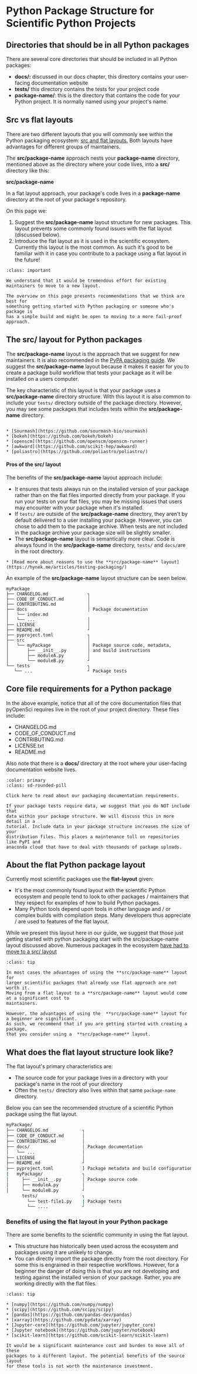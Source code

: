 # Python Package Structure for Scientific Python Projects

## Directories that should be in all Python packages

There are several core directories that should be included in all Python packages:

* **docs/:** discussed in our docs chapter, this directory contains your user-facing documentation website
* **tests/** this directory contains the tests for your project code
* **package-name/**: this is the directory that contains the code for your Python project. It is normally named using your project's name.


## Src vs flat layouts
There are two different layouts that you will commonly see
within the Python packaging ecosystem:
[src and flat layouts.](https://packaging.python.org/en/latest/discussions/src-layout-vs-flat-layout/)
Both layouts have advantages for different groups of maintainers.

The **src/package-name** approach nests your **package-name** directory, mentioned above as the directory where your code lives, into a **src/** directory like this:

**src/package-name**

In a flat layout approach, your package's code lives in a **package-name** directory
at the root of your package's repository.

On this page we:

1. Suggest the **src/package-name** layout structure for new packages. This layout prevents some commonly found issues with the flat layout (discussed below).
2. Introduce the flat layout as it is used in the scientific ecosystem. Currently this layout is the most common. As such it's good to be familiar with it in case you contribute to a package using a flat layout in the future!

```{admonition} pyOpenSci will never require a specific package structure for peer review
:class: important

We understand that it would be tremendous effort for existing
maintainers to move to a new layout.

The overview on this page presents recommendations that we think are best for
something getting started with Python packaging or someone who's package is
has a simple build and might be open to moving to a more fail-proof approach.
```

## The src/ layout for Python packages

The **src/package-name** layout is the approach that we suggest
for new maintainers. It is also recommended in the
[PyPA packaging guide](https://packaging.python.org/en/latest/tutorials/packaging-projects/). We suggest the **src/package-name** layout because it
makes it easier for you to create a package build workflow that tests your
package as it will be installed on a users computer.

The key characteristic of this layout is that your package
uses a **src/package-name** directory structure. With this layout it is also
common to include your `tests/` directory outside of the package
directory. However, you may see some packages
that includes tests within the **src/package-name** directory.

```{admonition} Example scientific packages that use **src/package-name** layout

* [Sourmash](https://github.com/sourmash-bio/sourmash)
* [bokeh](https://github.com/bokeh/bokeh)
* [openscm](https://github.com/openscm/openscm-runner)
* [awkward](https://github.com/scikit-hep/awkward)
* [poliastro](https://github.com/poliastro/poliastro/)
```

#### Pros of the src/ layout

The benefits of the  **src/package-name** layout approach include:

* It ensures that tests always run on the installed version of your
package rather than on the flat files imported directly from your package. If you run your tests on your flat files, you may be missing issues that users may encounter with your package when it's installed.
* If `tests/` are outside of the **src/package-name** directory, they aren't by default
delivered to a user
installing your package. However, you can chose to add them to the package archive. When tests are not included in the package archive your package size will be slightly smaller.
* The **src/package-name** layout is semantically more clear. Code is always found in the
**src/package-name** directory, `tests/` and `docs/`are in the root directory.

```{tip}
* [Read more about reasons to use the **src/package-name** layout](https://hynek.me/articles/testing-packaging/)
```

An example of the **src/package-name** layout structure can be seen below.

```
myPackage
├── CHANGELOG.md               ┐
├── CODE_OF_CONDUCT.md         │
├── CONTRIBUTING.md            │
├── docs                       │ Package documentation
│   └── index.md
│   └── ...                    │
├── LICENSE                    │
├── README.md                  ┘
├── pyproject.toml             ┐
├── src                        │
│   └── myPackage              │ Package source code, metadata,
│       ├── __init__.py        │ and build instructions
│       ├── moduleA.py         │
│       └── moduleB.py         ┘
└── tests                      ┐
   └── ...                     ┘ Package tests
```

## Core file requirements for a Python package

In the above example, notice that all of the core documentation files that
pyOpenSci requires live in the root of your project directory. These files
include:

* CHANGELOG.md
* CODE_OF_CONDUCT.md
* CONTRIBUTING.md
* LICENSE.txt
* README.md

Also note that there is a **docs/** directory at the root where your user-facing
documentation website lives.

```{button-link} https://www.pyopensci.org/python-package-guide/documentation
:color: primary
:class: sd-rounded-pill

Click here to read about our packaging documentation requirements.
```


```{important}
If your package tests require data, we suggest that you do NOT include that
data within your package structure. We will discuss this in more detail in a
tutorial. Include data in your package structure increases the size of your
distribution files. This places a maintenance toll on repositories like PyPI and
anaconda cloud that have to deal with thousands of package uploads.
```

## About the flat Python package layout

Currently most scientific packages use the **flat-layout** given:

* It's the most commonly found layout with the scientific Python ecosystem and
people tend to look to other packages / maintainers that they respect for examples
of how to build Python packages.
* Many Python tools depend upon tools in other language and / or complex builds
with compilation steps. Many developers thus appreciate / are used to features
of the flat layout.

While we present this layout here in our guide, we suggest that those just
getting started with python packaging start with the src/package-name layout
discussed above. Numerous packages in the ecosystem [have had to move to a
src/ layout](https://github.com/scikit-build/cmake-python-distributions/pull/145)


```{admonition} Why most scientific Python packages do not use source
:class: tip

In most cases the advantages of using the **src/package-name** layout for
larger scientific packages that already use flat approach are not worth it.
Moving from a flat layout to a **src/package-name** layout would come at a significant cost to
maintainers.

However, the advantages of using the  **src/package-name** layout for a beginner are significant.
As such, we recommend that if you are getting started with creating a package,
that you consider using a  **src/package-name** layout.
```

## What does the flat layout structure look like?

The flat layout's primary characteristics are:

* The source code for your package lives in a directory with your package's
name in the root of your directory
* Often the `tests/` directory also lives within that same `package-name` directory.

Below you can see the recommended structure of a scientific Python package
using the flat layout.

```bash
myPackage/
├── CHANGELOG.md             ┐
├── CODE_OF_CONDUCT.md       │
├── CONTRIBUTING.md          │
├── docs/                    │ Package documentation
│   └── ...                  │
├── LICENSE                  │
├── README.md                ┘
├── pyproject.toml           ] Package metadata and build configuration
|   myPackage/               ┐
│     ├── __init__.py        │ Package source code
│     ├── moduleA.py         │
│     └── moduleB.py         ┘
      tests/                 ┐
        └── test-file1.py    | Package tests
        └── ....             ┘
```


### Benefits of using the flat layout in your Python package

There are some benefits to the scientific community in using the flat layout.

* This structure has historically been used across the ecosystem and packages
using it are unlikely to change.
* You can directly import the package directly from the root directory. For
some this is engrained in their respective workflows. However, for a beginner
the danger of doing this is that you are not developing and testing against the
installed version of your package. Rather, you are working directly with the
flat files.


```{admonition} Core scientific Python packages that use the flat layout
:class: tip

* [numpy](https://github.com/numpy/numpy)
* [scipy](https://github.com/scipy/scipy)
* [pandas](https://github.com/pandas-dev/pandas)
* [xarray](https://github.com/pydata/xarray)
* [Jupyter-core](https://github.com/jupyter/jupyter_core)
* [Jupyter notebook](https://github.com/jupyter/notebook)
* [scikit-learn](https://github.com/scikit-learn/scikit-learn)

It would be a significant maintenance cost and burden to move all of these
packages to a different layout. The potential benefits of the source layout
for these tools is not worth the maintenance investment.
```
